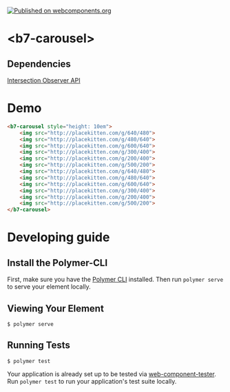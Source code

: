[![Published on webcomponents.org](https://img.shields.io/badge/webcomponents.org-published-blue.svg?style=flat-square)](https://www.webcomponents.org/element/balint777/b7-carousel)

# \<b7-carousel\>

## Dependencies
[Intersection Observer API](https://developer.mozilla.org/en-US/docs/Web/API/Intersection_Observer_API#Browser_compatibility)

# Demo
<!---
```
<custom-element-demo>
  <template>
    <script src="../webcomponentsjs/webcomponents-lite.js"></script>
    <link rel="import" href="b7-carousel.html">
    <next-code-block></next-code-block>
  </template>
</custom-element-demo>
```
-->
```html
<b7-carousel style="height: 10em">
    <img src="http://placekitten.com/g/640/480">
    <img src="http://placekitten.com/g/480/640">
    <img src="http://placekitten.com/g/600/640">
    <img src="http://placekitten.com/g/300/400">
    <img src="http://placekitten.com/g/200/400">
    <img src="http://placekitten.com/g/500/200">
    <img src="http://placekitten.com/g/640/480">
    <img src="http://placekitten.com/g/480/640">
    <img src="http://placekitten.com/g/600/640">
    <img src="http://placekitten.com/g/300/400">
    <img src="http://placekitten.com/g/200/400">
    <img src="http://placekitten.com/g/500/200">
</b7-carousel>
```

# Developing guide
## Install the Polymer-CLI

First, make sure you have the [Polymer CLI](https://www.npmjs.com/package/polymer-cli) installed. Then run `polymer serve` to serve your element locally.

## Viewing Your Element

```
$ polymer serve
```

## Running Tests

```
$ polymer test
```

Your application is already set up to be tested via [web-component-tester](https://github.com/Polymer/web-component-tester). Run `polymer test` to run your application's test suite locally.
